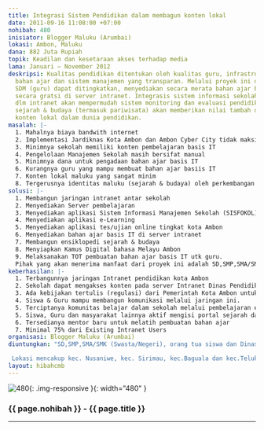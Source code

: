 ```yaml
---
title: Integrasi Sistem Pendidikan dalam membagun konten lokal
date: 2011-09-16 11:08:00 +07:00
nohibah: 480
inisiator: Blogger Maluku (Arumbai)
lokasi: Ambon, Maluku
dana: 882 Juta Rupiah
topik: Keadilan dan kesetaraan akses terhadap media
lama: Januari – November 2012
deskripsi: Kualitas pendidikan ditentukan oleh kualitas guru, infrastruktur sekolah,
  bahan ajar dan sistem manajemen yang transparan. Melalui proyek ini diharapkan pemberdayaan
  SDM (guru) dapat ditingkatkan, menyediakan secara merata bahan ajar basis IT & BSE
  secara gratsi di server intranet. Integrasis sistem informasi sekolah (SISFOKOL)
  dlm intranet akan mempermudah sistem monitoring dan evaluasi pendidikan. Dokumentasi
  sejarah & budaya (termasuk pariwisata) akan memberikan nilai tambah dalam membangun
  konten lokal dalam dunia pendidikan.
masalah: |-
  1. Mahalnya biaya bandwith internet
  2. Implementasi Jardiknas Kota Ambon dan Ambon Cyber City tidak maksimal
  3. Minimnya sekolah memiliki konten pembelajaran basis IT
  4. Pengelolaan Manajemen Sekolah masih bersifat manual
  5. Minimnya dana untuk pengadaan bahan ajar basis IT
  6. Kurangnya guru yang mampu membuat bahan ajar basiis IT
  7. Konten lokal maluku yang sangat minim
  8. Tergerusnya identitas maluku (sejarah & budaya) oleh perkembangan teknologi
solusi: |-
  1. Membangun jaringan intranet antar sekolah
  2. Menyediakan Server pembelajaran
  3. Menyediakan aplikasi Sistem Informasi Manajemen Sekolah (SISFOKOL) berbasis web
  4. Menyediakan aplikasi e-Learning
  5. Menyediakan aplikasi tes/ujian online tingkat kota Ambon
  6. Menyediakan bahan ajar basis IT di server intranet
  7. Membangun ensiklopedi sejarah & budaya
  8. Menyiapkan Kamus Digital bahasa Melayu Ambon
  9. Melaksanakan TOT pembuatan bahan ajar basis IT utk guru.
  Pihak yang akan menerima manfaat dari proyek ini adalah SD,SMP,SMA/SMK (Swasta/Negeri), orang tua siswa dan Dinas Pendidikan kota Ambon dan pemerhati pendidikan. Dimana proses pembelajaran dan manajemen berjalan secara terbuka, adanya kesetaraan media pembelajaran antar sekolah dan proses monitoring & evaluasi dr dinas pendidikan berlangsung efektif. Lokasi mencakup Kecamatan Nusaniwe, Kecamatan Sirimau, Kecamatan Baguala, dan Kecamatan Teluk Ambon.
keberhasilan: |-
  1. Terbangunnya jaringan Intranet pendidikan kota Ambon
  2. Sekolah dapat mengakses konten pada server Intranet Dinas Pendidikan Kota Ambon.
  3. Ada kebijakan tertulis (regulasi) dari Pemerintah Kota Ambon untuk menggunakan aplikasi Sistem Informasi Sekolah dalam pengelolaan sekolah. (utk keberlanjutan proyek ini)
  4. Siswa & Guru mampu membangun komunikasi melalui jaringan ini.
  5. Terciptanya komunitas belajar dalam sekolah melalui pembelajaran e-Learning.
  5. Siswa, Guru dan masyarakat lainnya aktif mengisi portal sejarah dan budaya maluku (MalukuPedia) dan Kamus bahasa melayu Ambon
  6. Tersedianya mentor baru untuk melatih pembuatan bahan ajar
  7. Minimal 75% dari Existing Intranet Users
organisasi: Blogger Maluku (Arumbai)
diuntungkan: "SD,SMP,SMA/SMK (Swasta/Negeri), orang tua siswa dan Dinas Pendidikan kota Ambon dan pemerhati pendidikan. Dimana proses pembelajaran dan manajemen berjalan secara terbuka, adanya kesetaraan media pembelajaran antar sekolah dan proses monitoring & evaluasi dr dinas pendidikan berlangsung efektif.

 Lokasi mencakup kec. Nusaniwe, kec. Sirimau, kec.Baguala dan kec.Teluk Ambon."
layout: hibahcmb
---
```


![480](/static/img/hibahcmb/480.png){: .img-responsive }{: width="480" }

### {{ page.nohibah }} - {{ page.title }}

---
